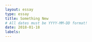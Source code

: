 ```yaml
---
layout: essay
type: essay
title: Something New
# All dates must be YYYY-MM-DD format!
date: 2018-01-18
labels:
---
```

#
